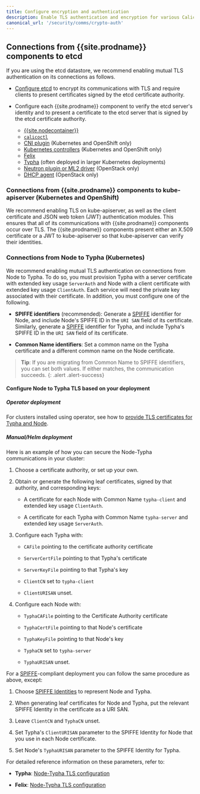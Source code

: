 ```yaml
---
title: Configure encryption and authentication
description: Enable TLS authentication and encryption for various Calico components.
canonical_url: '/security/comms/crypto-auth'
---
```


## Connections from {{site.prodname}} components to etcd

If you are using the etcd datastore, we recommend enabling mutual TLS authentication on
its connections as follows.

- [Configure etcd](https://coreos.com/etcd/docs/latest/op-guide/security.html) to encrypt its
  communications with TLS and require clients to present certificates signed by the etcd certificate
  authority.

- Configure each {{site.prodname}} component to verify the etcd server's identity and to present
  a certificate to the etcd server that is signed by the etcd certificate authority.
  - [{{site.nodecontainer}}](../../reference/node/configuration)
  - [`calicoctl`](../../getting-started/calicoctl/configure/etcd)
  - [CNI plugin](../../reference/cni-plugin/configuration#etcd-location) (Kubernetes and OpenShift only)
  - [Kubernetes controllers](../../reference/kube-controllers/configuration#configuring-datastore-access) (Kubernetes and OpenShift only)
  - [Felix](../../reference/felix/configuration#etcd-datastore-configuration)
  - [Typha](../../reference/typha/configuration#etcd-datastore-configuration) (often deployed in
    larger Kubernetes deployments)
  - [Neutron plugin or ML2 driver](../../networking/openstack/configuration#neutron-server-etcneutronneutronconf) (OpenStack only)
  - [DHCP agent](../../networking/openstack/configuration#neutron-server-etcneutronneutronconf) (OpenStack only)

### Connections from {{site.prodname}} components to kube-apiserver (Kubernetes and OpenShift)

We recommend enabling TLS on kube-apiserver, as well as the client certificate and JSON web token (JWT)
authentication modules. This ensures that all of its communications with {{site.prodname}} components occur
over TLS. The {{site.prodname}} components present either an X.509 certificate or a JWT to kube-apiserver
so that kube-apiserver can verify their identities.

### Connections from Node to Typha (Kubernetes)

We recommend enabling mutual TLS authentication on connections from Node to Typha.
To do so, you must provision Typha with a server certificate with extended key usage `ServerAuth` and Node with a client
certificate with extended key usage `ClientAuth`. Each service will need the private key associated with their certificate.
In addition, you must configure one of the following.

- **SPIFFE identifiers** (recommended): Generate a [SPIFFE](https://github.com/spiffe/spiffe) identifier for Node,
  and include Node's SPIFFE ID in the `URI SAN` field of its certificate.
  Similarly, generate a [SPIFFE](https://github.com/spiffe/spiffe) identifier for Typha,
  and include Typha's SPIFFE ID in the `URI SAN` field of its certificate.

- **Common Name identifiers**: Set a common name on the Typha certificate and a different
  common name on the Node certificate.

> **Tip**: If you are migrating from Common Name to SPIFFE identifiers, you can set both values.
> If either matches, the communication succeeds.
{: .alert .alert-success}

#### Configure Node to Typha TLS based on your deployment

##### Operator deployment

For clusters installed using operator, see how to [provide TLS certificates for Typha and Node](typha-node-tls).

##### Manual/Helm deployment

Here is an example of how you can secure the Node-Typha communications in your
cluster:

1.  Choose a certificate authority, or set up your own.

1.  Obtain or generate the following leaf certificates, signed by that
    authority, and corresponding keys:

    -  A certificate for each Node with Common Name `typha-client` and
       extended key usage `ClientAuth`.

    -  A certificate for each Typha with Common Name `typha-server` and
       extended key usage `ServerAuth`.

1.  Configure each Typha with:

    -  `CAFile` pointing to the certificate authority certificate

    -  `ServerCertFile` pointing to that Typha's certificate

    -  `ServerKeyFile` pointing to that Typha's key

    -  `ClientCN` set to `typha-client`

    -  `ClientURISAN` unset.

1.  Configure each Node with:

    -  `TyphaCAFile` pointing to the Certificate Authority certificate

    -  `TyphaCertFile` pointing to that Node's certificate

    -  `TyphaKeyFile` pointing to that Node's key

    -  `TyphaCN` set to `typha-server`

    -  `TyphaURISAN` unset.

For a [SPIFFE](https://github.com/spiffe/spiffe)-compliant deployment you can
follow the same procedure as above, except:

1.  Choose [SPIFFE
    Identities](https://github.com/spiffe/spiffe/blob/master/standards/SPIFFE-ID.md#2-spiffe-identity)
    to represent Node and Typha.

1.  When generating leaf certificates for Node and Typha, put the relevant
    SPIFFE Identity in the certificate as a URI SAN.

1.  Leave `ClientCN` and `TyphaCN` unset.

1.  Set Typha's `ClientURISAN` parameter to the SPIFFE Identity for Node that
    you use in each Node certificate.

1.  Set Node's `TyphaURISAN` parameter to the SPIFFE Identity for Typha.

For detailed reference information on these parameters, refer to:

- **Typha**: [Node-Typha TLS configuration](../../reference/typha/configuration#felix-typha-tls-configuration)

- **Felix**: [Node-Typha TLS configuration](../../reference/felix/configuration#felix-typha-tls-configuration)
